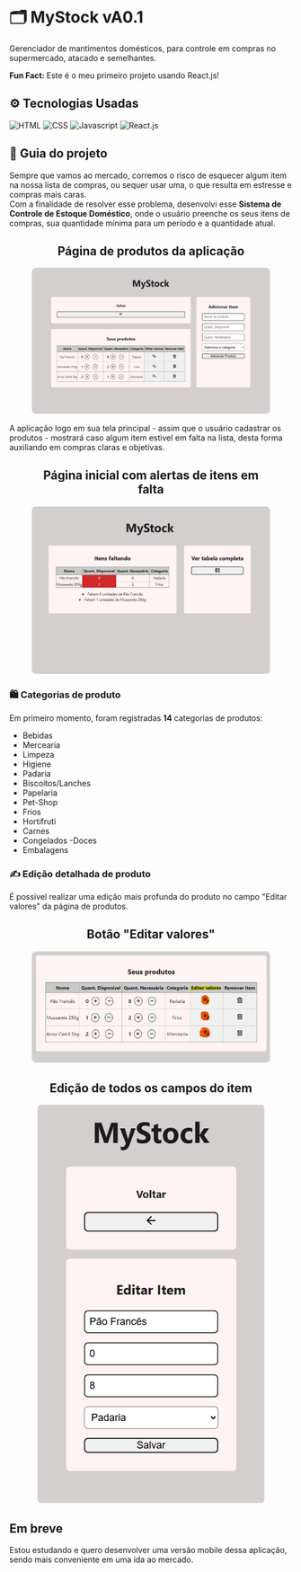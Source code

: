 # 🗂️ MyStock vA0.1

Gerenciador de mantimentos domésticos, para controle em compras no supermercado, atacado e semelhantes.<br>
<p><strong>Fun Fact: </strong>Este é o meu primeiro projeto usando React.js!</p>

## ⚙️ Tecnologias Usadas
<div><img src="https://cdn.worldvectorlogo.com/logos/html-1.svg" alt="HTML" style="width:25px;">
<img src="https://cdn.worldvectorlogo.com/logos/css-3.svg" alt="CSS" style="width:25px;">
<img src="https://cdn.worldvectorlogo.com/logos/javascript-r.svg" alt="Javascript" style="width:25px;">
<img src="https://upload.wikimedia.org/wikipedia/commons/thumb/a/a7/React-icon.svg/1200px-React-icon.svg.png" alt="React.js" style="width:25px;"></div>

## 📄 Guia do projeto
Sempre que vamos ao mercado, corremos o risco de esquecer algum item na nossa lista de compras, ou sequer usar uma, o que resulta em estresse e compras mais caras.<br>
Com a finalidade de resolver esse problema, desenvolvi esse <strong>Sistema de Controle de Estoque Doméstico</strong>, onde o usuário preenche os seus itens de compras, sua quantidade mínima para um período e a quantidade atual.<br> 
<figure>
    <figcaption><h2 align="center">Página de produtos da aplicação</h2></figcaption>
    <img src="./capturas/captura01.png" style="border-radius:7px;">
</figure>
A aplicação logo em sua tela principal - assim que o usuário cadastrar os produtos - mostrará caso algum item estivel em falta na lista, desta forma auxiliando em compras claras e objetivas.
<figure>
    <figcaption><h2 align="center">Página inicial com alertas de itens em falta</h2></figcaption>
    <img src="./capturas/captura02.png" style="border-radius:7px;">
</figure>

### 🛍 Categorias de produto

Em primeiro momento, foram registradas <strong>14</strong> categorias de produtos:
- Bebidas
- Mercearia
- Limpeza
- Higiene
- Padaria
- Biscoitos/Lanches
- Papelaria
- Pet-Shop
- Frios
- Hortifruti
- Carnes
- Congelados
 -Doces
- Embalagens

### ✍ Edição detalhada de produto
É possivel realizar uma edição mais profunda do produto no campo "Editar valores" da página de produtos.
<figure>
    <figcaption><h2 align="center">Botão "Editar valores"</h2></figcaption>
        <img src="./capturas/captura03.png" style="border-radius:7px;">
</figure>
<figure align="center">
    <figcaption><h2 align="center">Edição de todos os campos do item</h2></figcaption>
        <img src="./capturas/captura04.png" style="border-radius:7px;">
</figure>

## Em breve
Estou estudando e quero desenvolver uma versão mobile dessa aplicação, sendo mais conveniente em uma ida ao mercado.
